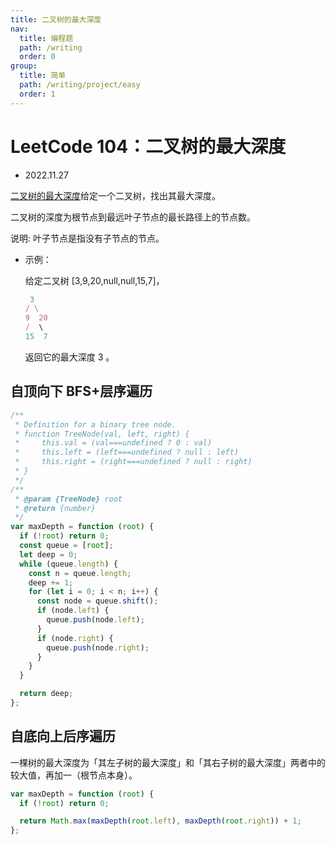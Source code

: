 ```yaml
---
title: 二叉树的最大深度
nav:
  title: 编程题
  path: /writing
  order: 0
group:
  title: 简单
  path: /writing/project/easy
  order: 1
---
```


# LeetCode 104：二叉树的最大深度

- 2022.11.27

[二叉树的最大深度](https://leetcode.cn/problems/maximum-depth-of-binary-tree/)给定一个二叉树，找出其最大深度。

二叉树的深度为根节点到最远叶子节点的最长路径上的节点数。

说明: 叶子节点是指没有子节点的节点。

- 示例：

  给定二叉树 [3,9,20,null,null,15,7]，

  ```js
   3
  / \
  9  20
  /  \
  15  7
  ```

  返回它的最大深度 3 。

## 自顶向下 BFS+层序遍历

```js
/**
 * Definition for a binary tree node.
 * function TreeNode(val, left, right) {
 *     this.val = (val===undefined ? 0 : val)
 *     this.left = (left===undefined ? null : left)
 *     this.right = (right===undefined ? null : right)
 * }
 */
/**
 * @param {TreeNode} root
 * @return {number}
 */
var maxDepth = function (root) {
  if (!root) return 0;
  const queue = [root];
  let deep = 0;
  while (queue.length) {
    const n = queue.length;
    deep += 1;
    for (let i = 0; i < n; i++) {
      const node = queue.shift();
      if (node.left) {
        queue.push(node.left);
      }
      if (node.right) {
        queue.push(node.right);
      }
    }
  }

  return deep;
};
```

## 自底向上后序遍历

一棵树的最大深度为「其左子树的最大深度」和「其右子树的最大深度」两者中的较大值，再加一（根节点本身）。

```js
var maxDepth = function (root) {
  if (!root) return 0;

  return Math.max(maxDepth(root.left), maxDepth(root.right)) + 1;
};
```
